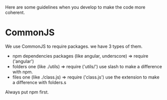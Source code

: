 Here are some guidelines when you develop to make the code more coherent.

CommonJS
========
We use CommonJS to require packages. we have 3 types of them.
- npm dependencies packages (like angular, underscore) => require ('angular')
- folders one (like ./utils) => require ('utils/') use slash to make a difference with npm.
- files one (like ./class.js) => require ('class.js') use the extension to make a difference with folders.s

Always put npm first.
